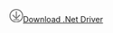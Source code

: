 ![Download](../ssdt/media/download.png)[Download .Net Driver](http://www.microsoft.com/net/download/)
